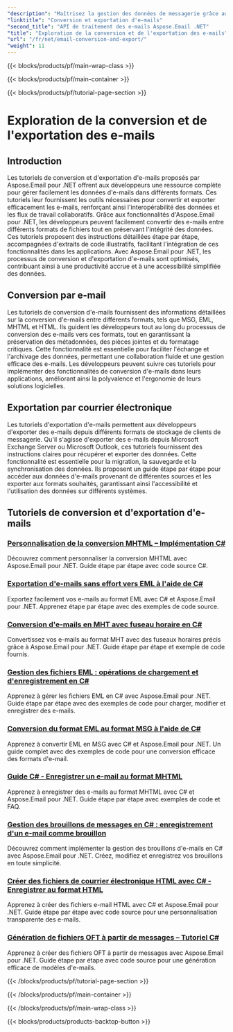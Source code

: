 ```yaml
---
"description": "Maîtrisez la gestion des données de messagerie grâce aux tutoriels Aspose.Email pour .NET. Convertissez et exportez vos e-mails, préservez leur intégrité et gérez les pièces jointes. Améliorez vos compétences grâce à des exemples."
"linktitle": "Conversion et exportation d'e-mails"
"second_title": "API de traitement des e-mails Aspose.Email .NET"
"title": "Exploration de la conversion et de l'exportation des e-mails"
"url": "/fr/net/email-conversion-and-export/"
"weight": 11
---
```


{{< blocks/products/pf/main-wrap-class >}}

{{< blocks/products/pf/main-container >}}

{{< blocks/products/pf/tutorial-page-section >}}

# Exploration de la conversion et de l'exportation des e-mails


## Introduction

Les tutoriels de conversion et d'exportation d'e-mails proposés par Aspose.Email pour .NET offrent aux développeurs une ressource complète pour gérer facilement les données d'e-mails dans différents formats. Ces tutoriels leur fournissent les outils nécessaires pour convertir et exporter efficacement les e-mails, renforçant ainsi l'interopérabilité des données et les flux de travail collaboratifs. Grâce aux fonctionnalités d'Aspose.Email pour .NET, les développeurs peuvent facilement convertir des e-mails entre différents formats de fichiers tout en préservant l'intégrité des données. Ces tutoriels proposent des instructions détaillées étape par étape, accompagnées d'extraits de code illustratifs, facilitant l'intégration de ces fonctionnalités dans les applications. Avec Aspose.Email pour .NET, les processus de conversion et d'exportation d'e-mails sont optimisés, contribuant ainsi à une productivité accrue et à une accessibilité simplifiée des données.

## Conversion par e-mail

Les tutoriels de conversion d'e-mails fournissent des informations détaillées sur la conversion d'e-mails entre différents formats, tels que MSG, EML, MHTML et HTML. Ils guident les développeurs tout au long du processus de conversion des e-mails vers ces formats, tout en garantissant la préservation des métadonnées, des pièces jointes et du formatage critiques. Cette fonctionnalité est essentielle pour faciliter l'échange et l'archivage des données, permettant une collaboration fluide et une gestion efficace des e-mails. Les développeurs peuvent suivre ces tutoriels pour implémenter des fonctionnalités de conversion d'e-mails dans leurs applications, améliorant ainsi la polyvalence et l'ergonomie de leurs solutions logicielles.

## Exportation par courrier électronique

Les tutoriels d'exportation d'e-mails permettent aux développeurs d'exporter des e-mails depuis différents formats de stockage de clients de messagerie. Qu'il s'agisse d'exporter des e-mails depuis Microsoft Exchange Server ou Microsoft Outlook, ces tutoriels fournissent des instructions claires pour récupérer et exporter des données. Cette fonctionnalité est essentielle pour la migration, la sauvegarde et la synchronisation des données. Ils proposent un guide étape par étape pour accéder aux données d'e-mails provenant de différentes sources et les exporter aux formats souhaités, garantissant ainsi l'accessibilité et l'utilisation des données sur différents systèmes.

## Tutoriels de conversion et d'exportation d'e-mails
### [Personnalisation de la conversion MHTML – Implémentation C#](./customizing-mhtml-conversion-csharp-implementation/)
Découvrez comment personnaliser la conversion MHTML avec Aspose.Email pour .NET. Guide étape par étape avec code source C#.
### [Exportation d'e-mails sans effort vers EML à l'aide de C#](./effortless-email-export-to-eml-using-csharp/)
Exportez facilement vos e-mails au format EML avec C# et Aspose.Email pour .NET. Apprenez étape par étape avec des exemples de code source.
### [Conversion d'e-mails en MHT avec fuseau horaire en C#](./converting-email-to-mht-with-timezone-in-csharp/)
Convertissez vos e-mails au format MHT avec des fuseaux horaires précis grâce à Aspose.Email pour .NET. Guide étape par étape et exemple de code fournis.
### [Gestion des fichiers EML : opérations de chargement et d'enregistrement en C#](./eml-file-handling-load-and-save-operations-in-csharp/)
Apprenez à gérer les fichiers EML en C# avec Aspose.Email pour .NET. Guide étape par étape avec des exemples de code pour charger, modifier et enregistrer des e-mails.
### [Conversion du format EML au format MSG à l'aide de C#](./converting-eml-to-msg-format-using-csharp/)
Apprenez à convertir EML en MSG avec C# et Aspose.Email pour .NET. Un guide complet avec des exemples de code pour une conversion efficace des formats d'e-mail.
### [Guide C# - Enregistrer un e-mail au format MHTML](./csharp-guide-saving-email-as-mhtml-file/)
Apprenez à enregistrer des e-mails au format MHTML avec C# et Aspose.Email pour .NET. Guide étape par étape avec exemples de code et FAQ.
### [Gestion des brouillons de messages en C# : enregistrement d'un e-mail comme brouillon](./draft-message-handling-in-csharp-saving-email-as-draft/)
Découvrez comment implémenter la gestion des brouillons d'e-mails en C# avec Aspose.Email pour .NET. Créez, modifiez et enregistrez vos brouillons en toute simplicité.
### [Créer des fichiers de courrier électronique HTML avec C# - Enregistrer au format HTML](./creating-html-email-files-using-csharp-save-as-html/)
Apprenez à créer des fichiers e-mail HTML avec C# et Aspose.Email pour .NET. Guide étape par étape avec code source pour une personnalisation transparente des e-mails.
### [Génération de fichiers OFT à partir de messages – Tutoriel C#](./generating-oft-files-from-messages-csharp-tutorial/)
Apprenez à créer des fichiers OFT à partir de messages avec Aspose.Email pour .NET. Guide étape par étape avec code source pour une génération efficace de modèles d'e-mails.

{{< /blocks/products/pf/tutorial-page-section >}}

{{< /blocks/products/pf/main-container >}}

{{< /blocks/products/pf/main-wrap-class >}}

{{< blocks/products/products-backtop-button >}}